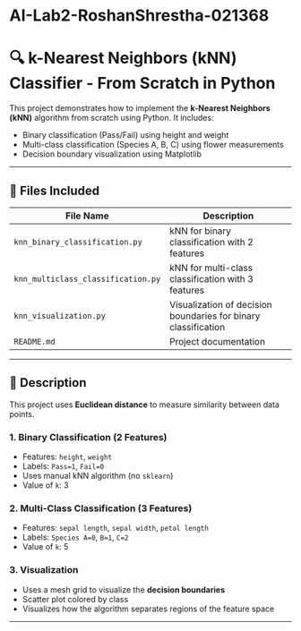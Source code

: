 # AI-Lab2-RoshanShrestha-021368

# 🔍 k-Nearest Neighbors (kNN) Classifier - From Scratch in Python

This project demonstrates how to implement the **k-Nearest Neighbors (kNN)** algorithm from scratch using Python. It includes:

- Binary classification (Pass/Fail) using height and weight
- Multi-class classification (Species A, B, C) using flower measurements
- Decision boundary visualization using Matplotlib

---

## 📁 Files Included

| File Name                        | Description |
|----------------------------------|-------------|
| `knn_binary_classification.py`   | kNN for binary classification with 2 features |
| `knn_multiclass_classification.py` | kNN for multi-class classification with 3 features |
| `knn_visualization.py`           | Visualization of decision boundaries for binary classification |
| `README.md`                      | Project documentation |

---

## 📘 Description

This project uses **Euclidean distance** to measure similarity between data points.

### 1. Binary Classification (2 Features)
- Features: `height`, `weight`
- Labels: `Pass=1`, `Fail=0`
- Uses manual kNN algorithm (no `sklearn`)
- Value of `k`: 3

### 2. Multi-Class Classification (3 Features)
- Features: `sepal length`, `sepal width`, `petal length`
- Labels: `Species A=0`, `B=1`, `C=2`
- Value of `k`: 5

### 3. Visualization
- Uses a mesh grid to visualize the **decision boundaries**
- Scatter plot colored by class
- Visualizes how the algorithm separates regions of the feature space

---
